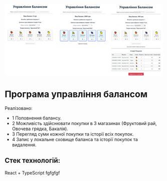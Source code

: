 ![картинка](src/assets/images/photo-5.jpg)

# Програма управління балансом

Реалізовано:

- 1 Поповнення балансу.
- 2 Можливість здійснювати покупки в 3 магазинах (Фруктовий рай, Овочева грядка, Бакалія).
- 3 Перегляд суми кожної покупки та історії всіх покупок.
- 4 Запис у локальне сховище баланса та історії покупок та видалення.

## Стек технологій:

React + TypeScript
fgfgfgf
